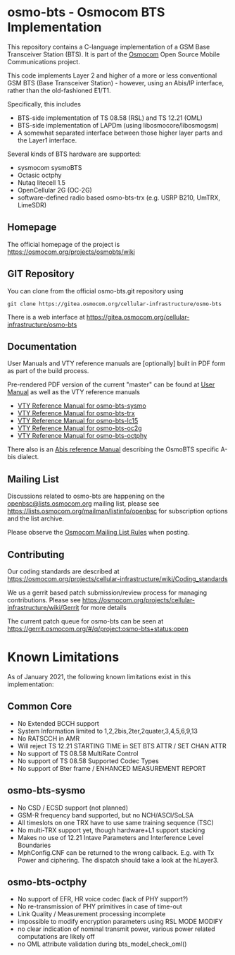 osmo-bts - Osmocom BTS Implementation
====================================

This repository contains a C-language implementation of a GSM Base
Transceiver Station (BTS). It is part of the
[Osmocom](https://osmocom.org/) Open Source Mobile Communications
project.

This code implements Layer 2 and higher of a more or less conventional GSM BTS
(Base Transceiver Station) - however, using an Abis/IP interface, rather than
the old-fashioned E1/T1.

Specifically, this includes
 * BTS-side implementation of TS 08.58 (RSL) and TS 12.21 (OML)
 * BTS-side implementation of LAPDm (using libosmocore/libosmogsm)
 * A somewhat separated interface between those higher layer parts and the
   Layer1 interface.

Several kinds of BTS hardware are supported:
 * sysmocom sysmoBTS
 * Octasic octphy
 * Nutaq litecell 1.5
 * OpenCellular 2G (OC-2G)
 * software-defined radio based osmo-bts-trx (e.g. USRP B210, UmTRX, LimeSDR)

Homepage
--------

The official homepage of the project is
<https://osmocom.org/projects/osmobts/wiki>

GIT Repository
--------------

You can clone from the official osmo-bts.git repository using

	git clone https://gitea.osmocom.org/cellular-infrastructure/osmo-bts

There is a web interface at <https://gitea.osmocom.org/cellular-infrastructure/osmo-bts>

Documentation
-------------

User Manuals and VTY reference manuals are [optionally] built in PDF form
as part of the build process.

Pre-rendered PDF version of the current "master" can be found at
[User Manual](https://ftp.osmocom.org/docs/latest/osmobts-usermanual.pdf)
as well as the VTY reference manuals
* [VTY Reference Manual for osmo-bts-sysmo](https://ftp.osmocom.org/docs/latest/osmobts-sysmo-vty-reference.pdf)
* [VTY Reference Manual for osmo-bts-trx](https://ftp.osmocom.org/docs/latest/osmobts-trx-vty-reference.pdf)
* [VTY Reference Manual for osmo-bts-lc15](https://ftp.osmocom.org/docs/latest/osmobts-lc15-vty-reference.pdf)
* [VTY Reference Manual for osmo-bts-oc2g](https://ftp.osmocom.org/docs/latest/osmobts-oc2g-vty-reference.pdf)
* [VTY Reference Manual for osmo-bts-octphy](https://ftp.osmocom.org/docs/latest/osmobts-octphy-vty-reference.pdf)

There also is an
[Abis reference Manual](https://ftp.osmocom.org/docs/latest/osmobts-abis.pdf)
describing the OsmoBTS specific A-bis dialect.

Mailing List
------------

Discussions related to osmo-bts are happening on the
openbsc@lists.osmocom.org mailing list, please see
https://lists.osmocom.org/mailman/listinfo/openbsc for subscription
options and the list archive.

Please observe the [Osmocom Mailing List
Rules](https://osmocom.org/projects/cellular-infrastructure/wiki/Mailing_List_Rules)
when posting.

Contributing
------------

Our coding standards are described at
https://osmocom.org/projects/cellular-infrastructure/wiki/Coding_standards

We us a gerrit based patch submission/review process for managing
contributions.  Please see
https://osmocom.org/projects/cellular-infrastructure/wiki/Gerrit for
more details

The current patch queue for osmo-bts can be seen at
https://gerrit.osmocom.org/#/q/project:osmo-bts+status:open

Known Limitations
=================

As of January 2021, the following known limitations exist in this
implementation:

Common Core
-----------

 * No Extended BCCH support
 * System Information limited to 1,2,2bis,2ter,2quater,3,4,5,6,9,13
 * No RATSCCH in AMR
 * Will reject TS 12.21 STARTING TIME in SET BTS ATTR / SET CHAN ATTR
 * No support of TS 08.58 MultiRate Control
 * No support of TS 08.58 Supported Codec Types
 * No support of Bter frame / ENHANCED MEASUREMENT REPORT

osmo-bts-sysmo
--------------

 * No CSD / ECSD support (not planned)
 * GSM-R frequency band supported, but no NCH/ASCI/SoLSA
 * All timeslots on one TRX have to use same training sequence (TSC)
 * No multi-TRX support yet, though hardware+L1 support stacking
 * Makes no use of 12.21 Intave Parameters and Interference
   Level Boundaries
 * MphConfig.CNF can be returned to the wrong callback. E.g. with Tx Power
   and ciphering. The dispatch should take a look at the hLayer3.

osmo-bts-octphy
---------------

 * No support of EFR, HR voice codec (lack of PHY support?)
 * No re-transmission of PHY primitives in case of time-out
 * Link Quality / Measurement processing incomplete
 * impossible to modify encryption parameters using RSL MODE MODIFY
 * no clear indication of nominal transmit power, various power related
   computations are likely off
 * no OML attribute validation during bts_model_check_oml()
